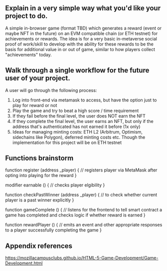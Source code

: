 ## Explain in a very simple way what you'd like your project to do.

A simple in-browser game (format TBD) which generates a reward (event or maybe NFT in the future) on an EVM compatible chain (or ETH testnet) for achievements or rewards. The idea is for a very basic in-metaverse social proof of work/skill to develop with the ability for these rewards to be the basis for additional value in or out of game, similar to how players collect "achievements" today.

## Walk through a single workflow for the future user of your project.
A user will go through the following process:
1. Log into front-end via metamask to access, but have the option just to play for reward or not
2. Play the game and try to beat a high score / time requirement
3. If they fail before the final level, the user does NOT earn the NFT
4. If they complete the final level, the user earns an NFT, but only if the address that's authenticated has not earned it before (1x only)
5. Ideas for managing minting costs: ETH L2 (Arbitrum, Optimism, sidechains like Polygon), deferred minting costs etc. Though the implementation for this project will be on ETH testnet

## Functions brainstorm

function register (address _player) {
    // registers player via MetaMask after opting into playing for the reward
}

modifier earnable () {
    // checks player elgibility
}

function checkPastWinner (address _player) {
    // to check whether current player is a past winner explicitly
}

function gameComplete () {
    // listens for the frontend to tell smart contract a game has completed and checks logic if whether reward is earned
}

function rewardPlayer () {
    // emits an event and other appropriate responses to a player successfully completing the game
}

## Appendix references
https://mozillacampusclubs.github.io/HTML-5-Game-Development/Game-Development.html


